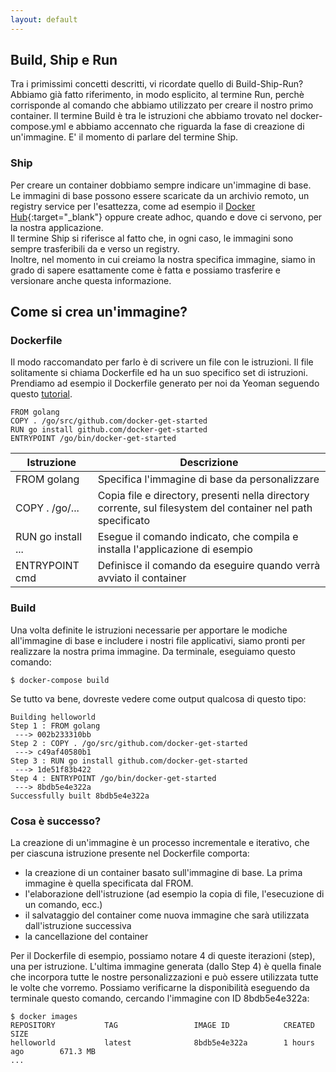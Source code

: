 ```yaml
---
layout: default
---
```


## Build, Ship e Run

Tra i primissimi concetti descritti, vi ricordate quello di Build-Ship-Run?  
Abbiamo già fatto riferimento, in modo esplicito, al termine Run, perchè corrisponde al comando
che abbiamo utilizzato per creare il nostro primo container. Il termine Build è tra le istruzioni 
che abbiamo trovato nel docker-compose.yml e abbiamo accennato che riguarda la fase di creazione di un'immagine.
E' il momento di parlare del termine Ship.

### Ship

Per creare un container dobbiamo sempre indicare un'immagine di base.  
Le immagini di base possono essere scaricate da un archivio remoto, un registry service per l'esattezza,
come ad esempio il [Docker Hub](https://hub.docker.com/explore/){:target="_blank"} oppure create adhoc,
quando e dove ci servono, per la nostra applicazione.   
Il termine Ship si riferisce al fatto che, in ogni caso, le immagini sono sempre trasferibili da e verso un registry.  
Inoltre, nel momento in cui creiamo la nostra specifica immagine, siamo in grado di sapere esattamente come è fatta
e possiamo trasferire e versionare anche questa informazione.

## Come si crea un'immagine?

### Dockerfile

Il modo raccomandato per farlo è di scrivere un file con le istruzioni. Il file solitamente si chiama Dockerfile
ed ha un suo specifico set di istruzioni. Prendiamo ad esempio il Dockerfile generato per noi da Yeoman seguendo questo [tutorial](/docker-get-started/sessione2).

```
FROM golang
COPY . /go/src/github.com/docker-get-started
RUN go install github.com/docker-get-started
ENTRYPOINT /go/bin/docker-get-started
```

| **Istruzione** | **Descrizione** |
| -------------- | --------------- |
| FROM golang | Specifica l'immagine di base da personalizzare |
| COPY . /go/... | Copia file e directory, presenti nella directory corrente, sul filesystem del container nel path specificato |
| RUN go install ... | Esegue il comando indicato, che compila e installa l'applicazione di esempio |
| ENTRYPOINT cmd | Definisce il comando da eseguire quando verrà avviato il container |

### Build

Una volta definite le istruzioni necessarie per apportare le modiche all'immagine di base e includere i nostri file applicativi, siamo pronti per realizzare la nostra prima immagine.
Da terminale, eseguiamo questo comando:

```
$ docker-compose build
```

Se tutto va bene, dovreste vedere come output qualcosa di questo tipo:  

```
Building helloworld
Step 1 : FROM golang
 ---> 002b233310bb
Step 2 : COPY . /go/src/github.com/docker-get-started
 ---> c49af40580b1
Step 3 : RUN go install github.com/docker-get-started
 ---> 1de51f83b422
Step 4 : ENTRYPOINT /go/bin/docker-get-started
 ---> 8bdb5e4e322a
Successfully built 8bdb5e4e322a
```

### Cosa è successo?

La creazione di un'immagine è un processo incrementale e iterativo, che per ciascuna istruzione presente nel Dockerfile comporta:  
- la creazione di un container basato sull'immagine di base. La prima immagine è quella specificata dal FROM.  
- l'elaborazione dell'istruzione (ad esempio la copia di file, l'esecuzione di un comando, ecc.)  
- il salvataggio del container come nuova immagine che sarà utilizzata dall'istruzione successiva  
- la cancellazione del container
 
Per il Dockerfile di esempio, possiamo notare 4 di queste iterazioni (step), una per istruzione.
L'ultima immagine generata (dallo Step 4) è quella finale che incorpora tutte le nostre personalizzazioni e può essere utilizzata tutte le volte che vorremo. Possiamo verificarne la disponibilità eseguendo da terminale questo comando, cercando l'immagine con ID 8bdb5e4e322a:

```
$ docker images
REPOSITORY           TAG                 IMAGE ID            CREATED             SIZE
helloworld           latest              8bdb5e4e322a        1 hours ago        671.3 MB
...
```


